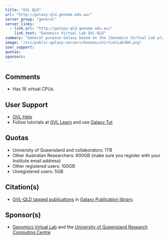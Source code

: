 ```yaml
---
title: "GVL QLD"
url: "http://galaxy-qld.genome.edu.au/"
server_group: "general"
server_links: 
  - link_url: "http://galaxy-qld.genome.edu.au/"
    link_text: "Genomics Virtual Lab GVL-QLD"
summary: "General purpose Galaxy based on the [Genomics Virtual Lab platform](https://genome.edu.au/). "
image: "/src/public-galaxy-servers/GenomicsVirtualLab300.png"
user_support: 
quotas: 
sponsors: 
---
```


## Comments

* Has 16 virtual CPUs.

## User Support

* [GVL Help](https://www.gvl.org.au/)
* Follow tutorials at [GVL Learn](https://www.gvl.org.au/) and use [Galaxy Tut](http://galaxy-tut.genome.edu.au/)

## Quotas

* University of Queensland and collaborators: 1TB
* Other Australian Researchers: 600GB (make sure you register with your Institute email address)
* Other registered users: 100GB
* Unregistered users: 5GB

## Citation(s)

* [GVL-QLD tagged publications](https://www.zotero.org/groups/1732893/galaxy/items/tag/%3EGVL-QLD) in [Galaxy Publication library](/src/publication-library/index.md).

## Sponsor(s)

* [Genomics Virtual Lab](https://genome.edu.au/) and the [University of Queensland Research Computing Centre](http://www.rcc.uq.edu.au/)

